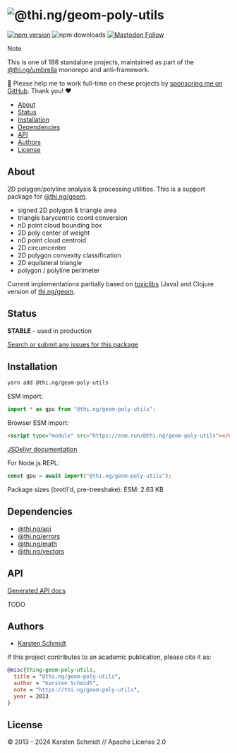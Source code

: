 <!-- This file is generated - DO NOT EDIT! -->
<!-- Please see: https://github.com/thi-ng/umbrella/blob/develop/CONTRIBUTING.md#changes-to-readme-files -->
# ![@thi.ng/geom-poly-utils](https://media.thi.ng/umbrella/banners-20230807/thing-geom-poly-utils.svg?831b2b27)

[![npm version](https://img.shields.io/npm/v/@thi.ng/geom-poly-utils.svg)](https://www.npmjs.com/package/@thi.ng/geom-poly-utils)
![npm downloads](https://img.shields.io/npm/dm/@thi.ng/geom-poly-utils.svg)
[![Mastodon Follow](https://img.shields.io/mastodon/follow/109331703950160316?domain=https%3A%2F%2Fmastodon.thi.ng&style=social)](https://mastodon.thi.ng/@toxi)

> [!NOTE]
> This is one of 188 standalone projects, maintained as part
> of the [@thi.ng/umbrella](https://github.com/thi-ng/umbrella/) monorepo
> and anti-framework.
>
> 🚀 Please help me to work full-time on these projects by [sponsoring me on
> GitHub](https://github.com/sponsors/postspectacular). Thank you! ❤️

- [About](#about)
- [Status](#status)
- [Installation](#installation)
- [Dependencies](#dependencies)
- [API](#api)
- [Authors](#authors)
- [License](#license)

## About

2D polygon/polyline analysis & processing utilities. This is a support package for [@thi.ng/geom](https://github.com/thi-ng/umbrella/tree/develop/packages/geom).

- signed 2D polygon & triangle area
- triangle barycentric coord conversion
- nD point cloud bounding box
- 2D poly center of weight
- nD point cloud centroid
- 2D circumcenter
- 2D polygon convexity classification
- 2D equilateral triangle
- polygon / polyline perimeter

Current implementations partially based on
[toxiclibs](http://toxiclibs.org) (Java) and Clojure version of
[thi.ng/geom](http://thi.ng/geom).

## Status

**STABLE** - used in production

[Search or submit any issues for this package](https://github.com/thi-ng/umbrella/issues?q=%5Bgeom-poly-utils%5D+in%3Atitle)

## Installation

```bash
yarn add @thi.ng/geom-poly-utils
```

ESM import:

```ts
import * as gpu from "@thi.ng/geom-poly-utils";
```

Browser ESM import:

```html
<script type="module" src="https://esm.run/@thi.ng/geom-poly-utils"></script>
```

[JSDelivr documentation](https://www.jsdelivr.com/)

For Node.js REPL:

```js
const gpu = await import("@thi.ng/geom-poly-utils");
```

Package sizes (brotli'd, pre-treeshake): ESM: 2.63 KB

## Dependencies

- [@thi.ng/api](https://github.com/thi-ng/umbrella/tree/develop/packages/api)
- [@thi.ng/errors](https://github.com/thi-ng/umbrella/tree/develop/packages/errors)
- [@thi.ng/math](https://github.com/thi-ng/umbrella/tree/develop/packages/math)
- [@thi.ng/vectors](https://github.com/thi-ng/umbrella/tree/develop/packages/vectors)

## API

[Generated API docs](https://docs.thi.ng/umbrella/geom-poly-utils/)

TODO

## Authors

- [Karsten Schmidt](https://thi.ng)

If this project contributes to an academic publication, please cite it as:

```bibtex
@misc{thing-geom-poly-utils,
  title = "@thi.ng/geom-poly-utils",
  author = "Karsten Schmidt",
  note = "https://thi.ng/geom-poly-utils",
  year = 2013
}
```

## License

&copy; 2013 - 2024 Karsten Schmidt // Apache License 2.0
